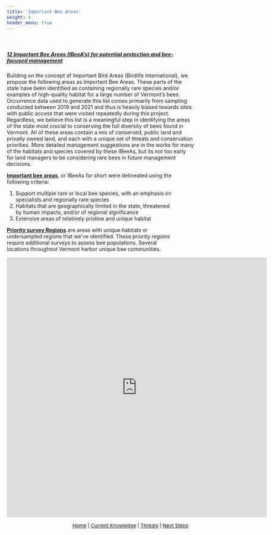 ```yaml
---
title: 'Important Bee Areas'
weight: 4
header_menu: true
---
```

<div class="lead" style="padding-top:20px; text-decoration:underline;">
  <h5>
  12 Important Bee Areas (IBeeA’s) for potential protection and bee-focused management
  </h5>
</div>

Building on the concept of Important Bird Areas (Birdlife International), we propose the following areas as Important Bee Areas. These parts of the state have been identified as containing regionally rare species and/or examples of high-quality habitat for a large number of Vermont’s bees. Occurrence data used to generate this list comes primarily from sampling conducted between 2019 and 2021 and thus is heavily biased towards sites with public access that were visited repeatedly during this project. Regardless, we believe this list is a meaningful step in identifying the areas of the state  most crucial to conserving the full diversity of bees found in Vermont. All of these areas contain a mix of conserved, public land and privatly owned land, and each with a unique set of threats and conservation priorities. More detailed management suggestions are in the works for many of the habitats and species covered by these IBeeAs, but its not too early for land managers to be considering rare bees in future management decisions.

<div class="doubleColumn" style="width: 90%">


<div style="column-wide:100%">
<b><u>Important bee areas</u></b>, or IBeeAs for short were delineated using the following criteria:

 <ol>
  <li>Support multiple rare or local bee species, with an emphasis on specialists and regionally rare species</li>
  <li>Habitats that are geographically limited in the state, threatened by human impacts, and/or of regional significance</li>
  <li>Extensive areas of relatively pristine and unique habitat</li>
</ol>

<b><u>Priority survey Regions</u></b> are areas with unique habitats or undersampled regions that we've identified. These priority regions require additional surveys to assess bee populations. Several locations throughout Vermont harbor unique bee communities.
</div>

<div style="column-width:100%; width: 100%">
<iframe src="https://missions.vtatlasoflife.org/ImportantBeeAreas.html" onload='javascript:(function(o){o.style.height=o.contentWindow.document.body.scrollHeight+"px";}(this));' style="height:700px;width:700px;border:none;overflow:hidden;"></iframe>
</div>


</div>


<p style="font-size: 10pt; text-align: right; margin-right: 3%"><a href="https://vtecostudies.github.io/SoBees_LandingPage/">Home</a> | <a href="https://vtecostudies.github.io/SoBees_Current_Knowledge/">Current Knowledge</a> | <a href="https://vtecostudies.github.io/SoBees_Threats/">Threats</a> | <a href="https://vtecostudies.github.io/SoBees_Next_Steps/">Next Steps</a></p>
